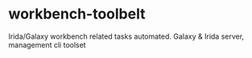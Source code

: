 # workbench-toolbelt
Irida/Galaxy workbench related tasks automated. Galaxy &amp; Irida server, management cli toolset
